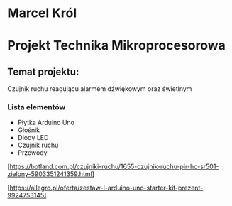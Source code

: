 # Marcel Król
# Projekt Technika Mikroprocesorowa

## Temat projektu:
Czujnik ruchu reagującu alarmem dźwiękowym oraz świetlnym
### Lista elementów
- Płytka Arduino Uno
- Głośnik
- Diody LED
- Czujnik ruchu 
- Przewody

[https://botland.com.pl/czujniki-ruchu/1655-czujnik-ruchu-pir-hc-sr501-zielony-5903351241359.html]

[https://allegro.pl/oferta/zestaw-l-arduino-uno-starter-kit-prezent-9924753145] 
